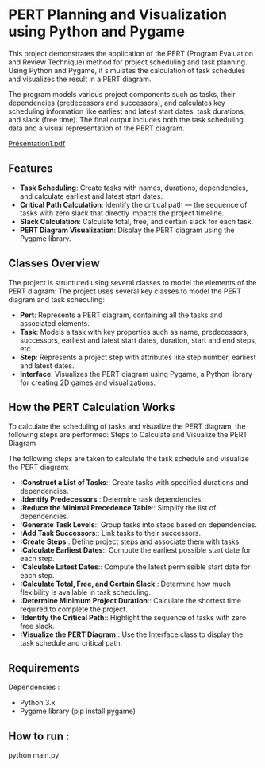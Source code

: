  # PERT Planning and Visualization using Python and Pygame

This project demonstrates the application of the PERT (Program Evaluation and Review Technique) method for project scheduling and task planning. Using Python and Pygame, it simulates the calculation of task schedules and visualizes the result in a PERT diagram.

The program models various project components such as tasks, their dependencies (predecessors and successors), and calculates key scheduling information like earliest and latest start dates, task durations, and slack (free time). The final output includes both the task scheduling data and a visual representation of the PERT diagram.

[Présentation1.pdf](https://github.com/user-attachments/files/18321782/Presentation1.pdf)

## Features
- **Task Scheduling**: Create tasks with names, durations, dependencies, and calculate earliest and latest start dates.
- **Critical Path Calculation**: Identify the critical path — the sequence of tasks with zero slack that directly impacts the project timeline.
- **Slack Calculation**: Calculate total, free, and certain slack for each task.
- **PERT Diagram Visualization**: Display the PERT diagram using the Pygame library.

## Classes Overview

The project is structured using several classes to model the elements of the PERT diagram:
The project uses several key classes to model the PERT diagram and task scheduling:

- **Pert**: Represents a PERT diagram, containing all the tasks and associated elements.
- **Task**: Models a task with key properties such as name, predecessors, successors, earliest and latest start dates, duration, start and end steps, etc.
- **Step**: Represents a project step with attributes like step number, earliest and latest dates.
- **Interface**: Visualizes the PERT diagram using Pygame, a Python library for creating 2D games and visualizations.

## How the PERT Calculation Works

To calculate the scheduling of tasks and visualize the PERT diagram, the following steps are performed:
Steps to Calculate and Visualize the PERT Diagram

The following steps are taken to calculate the task schedule and visualize the PERT diagram:

- **:Construct a List of Tasks**:: Create tasks with specified durations and dependencies.
- **:Identify Predecessors**:: Determine task dependencies.
- **:Reduce the Minimal Precedence Table**:: Simplify the list of dependencies.
- **:Generate Task Levels**:: Group tasks into steps based on dependencies.
- **:Add Task Successors**:: Link tasks to their successors.
- **:Create Steps**:: Define project steps and associate them with tasks.
- **:Calculate Earliest Dates**:: Compute the earliest possible start date for each step.
- **:Calculate Latest Dates**:: Compute the latest permissible start date for each step.
- **:Calculate Total, Free, and Certain Slack**:: Determine how much flexibility is available in task scheduling.
- **:Determine Minimum Project Duration**:: Calculate the shortest time required to complete the project.
- **:Identify the Critical Path**:: Highlight the sequence of tasks with zero free slack.
- **:Visualize the PERT Diagram**:: Use the Interface class to display the task schedule and critical path.

## Requirements

Dependencies : 

- Python 3.x
- Pygame library (pip install pygame)

## How to run :
python main.py

